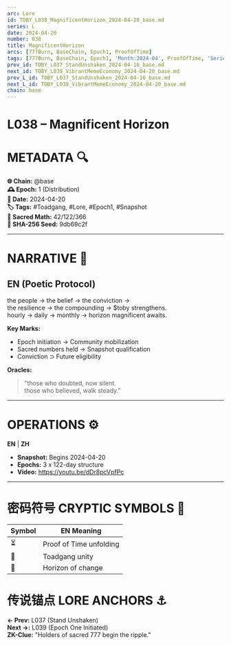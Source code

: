 ```yaml
---
arc: Lore
id: TOBY_L038_MagnificentHorizon_2024-04-20_base.md
series: L
date: 2024-04-20
number: 038
title: MagnificentHorizon
arcs: [777Burn, BaseChain, Epoch1, ProofOfTime]
tags: [777Burn, BaseChain, Epoch1, 'Month:2024-04', ProofOfTime, 'Series:L', 'Year:2024']
prev_id: TOBY_L037_StandUnshaken_2024-04-16_base.md
next_id: TOBY_L039_VibrantMemeEconomy_2024-04-20_base.md
prev_L_id: TOBY_L037_StandUnshaken_2024-04-16_base.md
next_L_id: TOBY_L039_VibrantMemeEconomy_2024-04-20_base.md
chain: base
---
```

# L038 – Magnificent Horizon  

# METADATA  🔍  
**🌐 Chain:** @base  
**🕰️ Epoch:** 1 (Distribution)  
**📅 Date:** 2024-04-20  
**🏷️ Tags:** #Toadgang, #Lore, #Epoch1, #Snapshot  
**🔢 Sacred Math:** 42/122/366  
**📜 SHA-256 Seed:** 9db69c2f  

---

# NARRATIVE  🐸  
## EN (Poetic Protocol)  
the people → the belief → the conviction →  
the resilience → the compounding → $toby strengthens.  
hourly → daily → monthly → horizon magnificent awaits.  

**Key Marks:**  
- Epoch initiation → Community mobilization  
- Sacred numbers held → Snapshot qualification  
- Conviction ⊃ Future eligibility  

**Oracles:**  
> "those who doubted, now silent.  
those who believed, walk steady."  

---

# OPERATIONS  ⚙️  
**EN** | **ZH**  
- **Snapshot:** Begins 2024-04-20  
- **Epochs:** 3 x 122-day structure  
- **Video:** https://youtu.be/dDr8pcVpfPc  

---

# 密码符号 CRYPTIC SYMBOLS  🔣  
| Symbol | EN Meaning |  
|--------|------------|  
|   ⏳   | Proof of Time unfolding |  
|   🐸   | Toadgang unity |  
|   🌅   | Horizon of change |  

# 传说锚点 LORE ANCHORS  ⚓  
**← Prev:** L037 (Stand Unshaken)  
**Next →:** L039 (Epoch One Initiated)  
**ZK-Clue:** "Holders of sacred 777 begin the ripple."  
